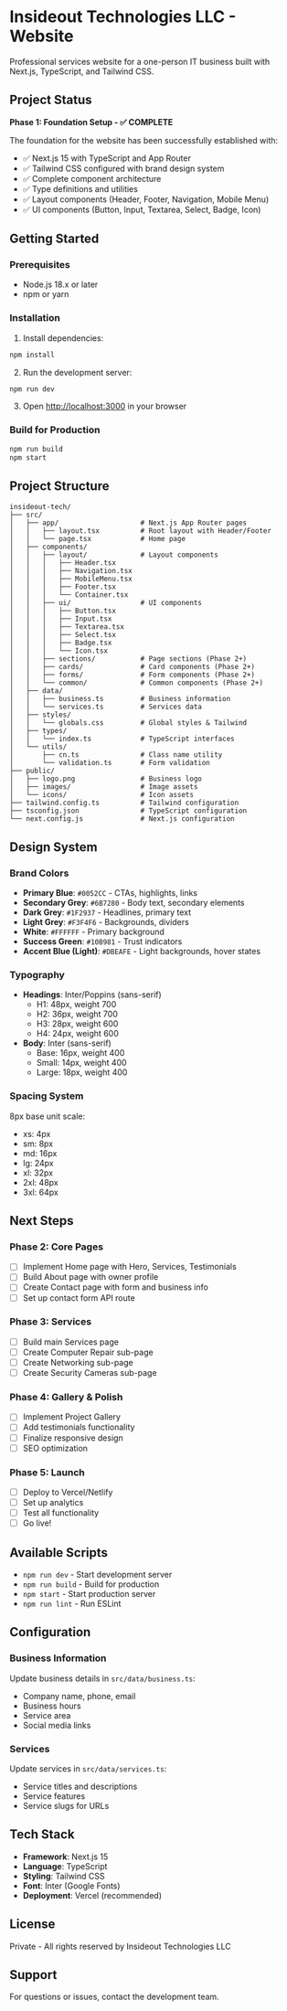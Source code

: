 # Insideout Technologies LLC - Website

Professional services website for a one-person IT business built with Next.js, TypeScript, and Tailwind CSS.

## Project Status

**Phase 1: Foundation Setup - ✅ COMPLETE**

The foundation for the website has been successfully established with:
- ✅ Next.js 15 with TypeScript and App Router
- ✅ Tailwind CSS configured with brand design system
- ✅ Complete component architecture
- ✅ Type definitions and utilities
- ✅ Layout components (Header, Footer, Navigation, Mobile Menu)
- ✅ UI components (Button, Input, Textarea, Select, Badge, Icon)

## Getting Started

### Prerequisites

- Node.js 18.x or later
- npm or yarn

### Installation

1. Install dependencies:
```bash
npm install
```

2. Run the development server:
```bash
npm run dev
```

3. Open [http://localhost:3000](http://localhost:3000) in your browser

### Build for Production

```bash
npm run build
npm start
```

## Project Structure

```
insideout-tech/
├── src/
│   ├── app/                    # Next.js App Router pages
│   │   ├── layout.tsx          # Root layout with Header/Footer
│   │   └── page.tsx            # Home page
│   ├── components/
│   │   ├── layout/             # Layout components
│   │   │   ├── Header.tsx
│   │   │   ├── Navigation.tsx
│   │   │   ├── MobileMenu.tsx
│   │   │   ├── Footer.tsx
│   │   │   └── Container.tsx
│   │   ├── ui/                 # UI components
│   │   │   ├── Button.tsx
│   │   │   ├── Input.tsx
│   │   │   ├── Textarea.tsx
│   │   │   ├── Select.tsx
│   │   │   ├── Badge.tsx
│   │   │   └── Icon.tsx
│   │   ├── sections/           # Page sections (Phase 2+)
│   │   ├── cards/              # Card components (Phase 2+)
│   │   ├── forms/              # Form components (Phase 2+)
│   │   └── common/             # Common components (Phase 2+)
│   ├── data/
│   │   ├── business.ts         # Business information
│   │   └── services.ts         # Services data
│   ├── styles/
│   │   └── globals.css         # Global styles & Tailwind
│   ├── types/
│   │   └── index.ts            # TypeScript interfaces
│   └── utils/
│       ├── cn.ts               # Class name utility
│       └── validation.ts       # Form validation
├── public/
│   ├── logo.png                # Business logo
│   ├── images/                 # Image assets
│   └── icons/                  # Icon assets
├── tailwind.config.ts          # Tailwind configuration
├── tsconfig.json               # TypeScript configuration
└── next.config.js              # Next.js configuration
```

## Design System

### Brand Colors

- **Primary Blue**: `#0052CC` - CTAs, highlights, links
- **Secondary Grey**: `#6B7280` - Body text, secondary elements
- **Dark Grey**: `#1F2937` - Headlines, primary text
- **Light Grey**: `#F3F4F6` - Backgrounds, dividers
- **White**: `#FFFFFF` - Primary background
- **Success Green**: `#10B981` - Trust indicators
- **Accent Blue (Light)**: `#DBEAFE` - Light backgrounds, hover states

### Typography

- **Headings**: Inter/Poppins (sans-serif)
  - H1: 48px, weight 700
  - H2: 36px, weight 700
  - H3: 28px, weight 600
  - H4: 24px, weight 600
- **Body**: Inter (sans-serif)
  - Base: 16px, weight 400
  - Small: 14px, weight 400
  - Large: 18px, weight 400

### Spacing System

8px base unit scale:
- xs: 4px
- sm: 8px
- md: 16px
- lg: 24px
- xl: 32px
- 2xl: 48px
- 3xl: 64px

## Next Steps

### Phase 2: Core Pages
- [ ] Implement Home page with Hero, Services, Testimonials
- [ ] Build About page with owner profile
- [ ] Create Contact page with form and business info
- [ ] Set up contact form API route

### Phase 3: Services
- [ ] Build main Services page
- [ ] Create Computer Repair sub-page
- [ ] Create Networking sub-page
- [ ] Create Security Cameras sub-page

### Phase 4: Gallery & Polish
- [ ] Implement Project Gallery
- [ ] Add testimonials functionality
- [ ] Finalize responsive design
- [ ] SEO optimization

### Phase 5: Launch
- [ ] Deploy to Vercel/Netlify
- [ ] Set up analytics
- [ ] Test all functionality
- [ ] Go live!

## Available Scripts

- `npm run dev` - Start development server
- `npm run build` - Build for production
- `npm start` - Start production server
- `npm run lint` - Run ESLint

## Configuration

### Business Information

Update business details in `src/data/business.ts`:
- Company name, phone, email
- Business hours
- Service area
- Social media links

### Services

Update services in `src/data/services.ts`:
- Service titles and descriptions
- Service features
- Service slugs for URLs

## Tech Stack

- **Framework**: Next.js 15
- **Language**: TypeScript
- **Styling**: Tailwind CSS
- **Font**: Inter (Google Fonts)
- **Deployment**: Vercel (recommended)

## License

Private - All rights reserved by Insideout Technologies LLC

## Support

For questions or issues, contact the development team.